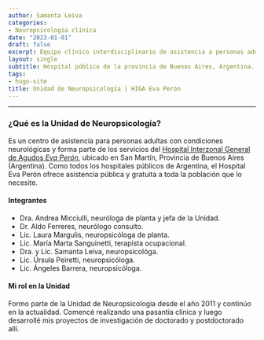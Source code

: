 ```yaml
---
author: Samanta Leiva
categories:
- Neuropsicología clínica
date: "2023-01-01"
draft: false
excerpt: Equipo clínico interdisciplinario de asistencia a personas adultas con condiciones neurológicas del hospital público HIGA Eva Perón de San Martín, Buenos Aires, Argentina.
layout: single
subtitle: Hospital público de la provincia de Buenos Aires, Argentina.
tags:
- hugo-site
title: Unidad de Neuropsicología | HIGA Eva Perón
---
```

---

### ¿Qué es la Unidad de Neuropsicología?
Es un centro de asistencia para personas adultas con condiciones neurológicas y forma parte de los servicios del [Hospital Interzonal General de Agudos *Eva Perón*](https://www.ms.gba.gov.ar/sitios/hevaperon/), ubicado en San Martín, Provincia de Buenos Aires (Argentina). Como todos los hospitales públicos de Argentina, el Hospital Eva Perón ofrece asistencia pública y gratuita a toda la población que lo necesite.

#### Integrantes
* Dra. Andrea Micciulli, neuróloga de planta y jefa de la Unidad.
* Dr. Aldo Ferreres, neurólogo consulto.
* Lic. Laura Margulis, neuropsicóloga de planta.
* Lic. María Marta Sanguinetti, terapista ocupacional.
* Dra. y Lic. Samanta Leiva, neuropsicológa.
* Lic. Úrsula Peiretti, neuropsicóloga.
* Lic. Ángeles Barrera, neuropsicóloga.

#### Mi rol en la Unidad
Formo parte de la Unidad de Neuropsicología desde el año 2011 y continúo en la actualidad. Comencé realizando una pasantía clínica y luego desarrollé mis proyectos de investigación de doctorado y postdoctorado allí. 
